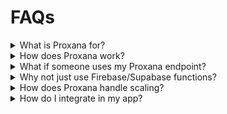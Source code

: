 # FAQs

<details>
  <summary>What is Proxana for?</summary>

Proxana is a tool designed to help you securely use third-party services that require authentication, such as OpenAI, Gemini, Stripe, and others without exposing your API keys or credentials in the frontend code. It acts as a proxy server that handles authentication and API requests on your behalf, ensuring that sensitive information remains secure.
</details>

<details>
  <summary>How does Proxana work?</summary>

Proxana works by acting as an intermediary between your application and the third-party service. When you set up a proxy in Proxana, you provide the necessary authentication details (like API keys) and configure the proxy to handle requests. When your application makes a request to the third-party service, it goes through Proxana, which authenticates the request and forwards it to the service. The response is then sent back to your application through Proxana.

This setup addresses several security concerns:
1. **API Key Exposure**: Proxana keeps your API keys secure by not exposing them in your frontend code.
2. **User Authentication**: Proxana can authenticate users using JWTs or headers, allowing you to identify and manage user access securely.
3. **Rate Limiting**: Proxana can enforce rate limits on API requests, helping to prevent abuse and manage costs effectively.
</details>

<details>
  <summary>What if someone uses my Proxana endpoint?</summary>

We have multiple security measures in place to prevent unauthorized access to your Proxana endpoints:

1. Your Proxana endpoints can be protected with **authentication** methods like JWT or headers, ensuring that only authenticated users can access them.
2. Proxana supports **rate limiting**, which helps prevent abuse by limiting the number of requests a user can make within a specified time frame.
</details>

<details>
  <summary>Why not just use Firebase/Supabase functions?</summary>

Firebase and Supabase functions are great for many use cases, but they don't come with authentication and rate limiting out of the box.

Proxana provides a more tailored solution for securely handling third-party API requests, with no need to write custom backend code. It allows you to focus on your frontend application while Proxana manages the security and authentication aspects for you.
</details>

<details>
  <summary>How does Proxana handle scaling?</summary>

  Proxana is deployed on Google Cloud Run, which automatically scales based on the number of requests.
  
  This means that as your application grows and requires more resources, Proxana can handle the increased load without manual intervention.

</details>

<details>
  <summary>How do I integrate in my app?</summary>

  Integrating Proxana into your application is straightforward. It's as simple as swapping your API endpoint with the Proxana endpoint. And then you can use the Proxana proxy to make requests the same way you would with any other API.

  For example, if you have an API endpoint like `api.example.com/data`, you would replace it with your Proxana endpoint, such as `my-proxy123abc.proxana.dev/data`.

</details>